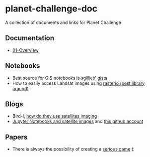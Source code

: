 # planet-challenge-doc
A collection of documents and links for Planet Challenge

## Documentation

* [01-Overview](01-Overview.md)

## Notebooks

* Best source for GIS notebooks is [sgillies' gists](https://gist.github.com/sgillies)
* How to easily access Landsat images using [rasterio (best library around)](https://gist.github.com/sgillies/7e5cd548110a5b4d45ac1a1d93cb17a3) 

## Blogs

* Bird-I, [how do they use satellites imaging](https://blog.hibirdi.com/)
* [Jupyter Notebooks and satellite images](https://www.linkedin.com/pulse/jupyter-notebooks-satellite-imagery-andrew-cutts/) and [this github account](https://github.com/acgeospatial)

## Papers

* There is always the possibility of creating a [serious game](https://arxiv.org/pdf/1708.04176.pdf) (:
